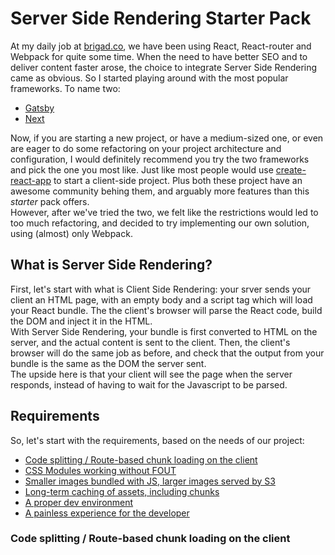 # Server Side Rendering Starter Pack

At my daily job at [brigad.co](https://brigad.co), we have been using React, React-router and Webpack for quite some time. When the need to have better SEO and to deliver content faster arose, the choice to integrate Server Side Rendering came as obvious. So I started playing around with the most popular frameworks. To name two:

- [Gatsby](https://www.gatsbyjs.org/)
- [Next](https://learnnextjs.com/)

Now, if you are starting a new project, or have a medium-sized one, or even are eager to do some refactoring on your project architecture and configuration, I would definitely recommend you try the two frameworks and pick the one you most like. Just like most people would use [create-react-app](https://github.com/facebookincubator/create-react-app) to start a client-side project. Plus both these project have an awesome community behing them, and arguably more features than this _starter_ pack offers.  
However, after we've tried the two, we felt like the restrictions would led to too much refactoring, and decided to try implementing our own solution, using (almost) only Webpack.  

## What is Server Side Rendering?

First, let's start with what is Client Side Rendering: your srver sends your client an HTML page, with an empty body and a script tag which will load your React bundle. The the client's browser will parse the React code, build the DOM and inject it in the HTML.  
With Server Side Rendering, your bundle is first converted to HTML on the server, and the actual content is sent to the client. Then, the client's browser will do the same job as before, and check that the output from your bundle is the same as the DOM the server sent.  
The upside here is that your client will see the page when the server responds, instead of having to wait for the Javascript to be parsed.

## Requirements

So, let's start with the requirements, based on the needs of our project:

- [Code splitting / Route-based chunk loading on the client](#code-splitting--route-based-chunk-loading-on-the-client)
- [CSS Modules working without FOUT]()
- [Smaller images bundled with JS, larger images served by S3]()
- [Long-term caching of assets, including chunks]()
- [A proper dev environment]()
- [A painless experience for the developer]()

### Code splitting / Route-based chunk loading on the client
